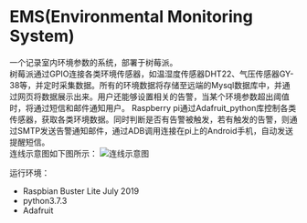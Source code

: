 # EMS(Environmental Monitoring System)
一个记录室内环境参数的系统，部署于树莓派。  
树莓派通过GPIO连接各类环境传感器，如温湿度传感器DHT22、气压传感器GY-38等，并定时采集数据。所有的环境数据将存储至远端的Mysql数据库中，并通过网页将数据展示出来。用户还能够设置相关的告警，当某个环境参数超出阈值时，将通过短信和邮件通知用户。
Raspberry pi通过Adafruit_python库控制各类传感器，获取各类环境数据。同时判断是否有告警被触发，若有触发的告警，则通过SMTP发送告警通知邮件，通过ADB调用连接在pi上的Android手机，自动发送提醒短信。  
连线示意图如下图所示：
![连线示意图](https://github.com/DeltaV235/EMS/raw/master/img/%E8%BF%9E%E6%8E%A5%E7%A4%BA%E6%84%8F%E5%9B%BE.jpg)

运行环境：
* Raspbian Buster Lite July 2019
* python3.7.3
* Adafruit
